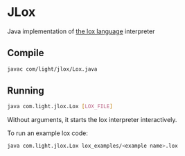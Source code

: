 # JLox

Java implementation of [the lox language](https://craftinginterpreters.com/the-lox-language.html) interpreter

## Compile
```sh
javac com/light/jlox/Lox.java
```

## Running
```sh
java com.light.jlox.Lox [LOX_FILE]
```
Without arguments, it starts the lox interpreter interactively.

To run an example lox code:
```sh
java com.light.jlox.Lox lox_examples/<example name>.lox
```